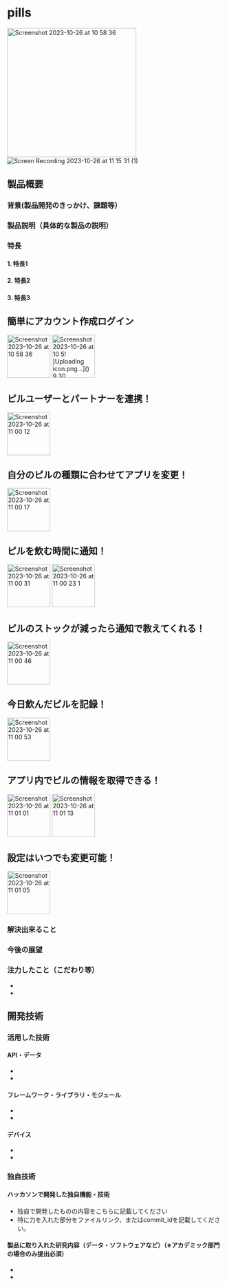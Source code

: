 # pills
<img width="300" alt="Screenshot 2023-10-26 at 10 58 36" src="https://github.com/jphacks/OL_2302/assets/88872183/bc470fed-6362-4b04-9410-190096c1a153">![Screen Recording 2023-10-26 at 11 15 31 (1)](https://github.com/jphacks/OL_2302/assets/88872183/3aacae2f-82bd-4bba-97cc-51f7452195df)

## 製品概要
### 背景(製品開発のきっかけ、課題等）
### 製品説明（具体的な製品の説明）
### 特長
#### 1. 特長1
#### 2. 特長2
#### 3. 特長3


## 簡単にアカウント作成ログイン
<img width="100" alt="Screenshot 2023-10-26 at 10 58 36" src="https://github.com/jphacks/OL_2302/assets/88872183/d6320c9a-4c91-4d43-9eaf-ad679869ff2c">
<img width="100" alt="Screenshot 2023-10-26 at 10 5![Uploading icon.png…]()
9 30" src="https://github.com/jphacks/OL_2302/assets/88872183/6f40aaae-3292-46ac-a658-9fbd56898a0d">

## ピルユーザーとパートナーを連携！
<img width="100" alt="Screenshot 2023-10-26 at 11 00 12" src="https://github.com/jphacks/OL_2302/assets/88872183/5937f1cf-5206-4ddc-8672-57860dea5884">

## 自分のピルの種類に合わせてアプリを変更！
<img width="100" alt="Screenshot 2023-10-26 at 11 00 17" src="https://github.com/jphacks/OL_2302/assets/88872183/a28a5a5a-3bf5-4f81-a754-952bf93b906e">

## ピルを飲む時間に通知！
<img width="100" alt="Screenshot 2023-10-26 at 11 00 31" src="https://github.com/jphacks/OL_2302/assets/88872183/4a90838b-803a-44c5-a9bd-2f9244aaa2e9">
<img width="100" alt="Screenshot 2023-10-26 at 11 00 23 1" src="https://github.com/jphacks/OL_2302/assets/88872183/6609e649-6f37-48d2-aa59-0ca06e869581">

## ピルのストックが減ったら通知で教えてくれる！
<img width="100" alt="Screenshot 2023-10-26 at 11 00 46" src="https://github.com/jphacks/OL_2302/assets/88872183/1e3a2104-4389-4a78-8f72-bd941e3a3bf4">

## 今日飲んだピルを記録！
<img width="100" alt="Screenshot 2023-10-26 at 11 00 53" src="https://github.com/jphacks/OL_2302/assets/88872183/03fc09dc-3033-4efd-9348-0ed65c7f562f">

## アプリ内でピルの情報を取得できる！
<img width="100" alt="Screenshot 2023-10-26 at 11 01 01" src="https://github.com/jphacks/OL_2302/assets/88872183/dc84683a-f922-47d0-a319-aedf24e67a01">
<img width="100" alt="Screenshot 2023-10-26 at 11 01 13" src="https://github.com/jphacks/OL_2302/assets/88872183/af261924-0522-4416-bec4-64a8634f7528">

##  設定はいつでも変更可能！
<img width="100" alt="Screenshot 2023-10-26 at 11 01 05" src="https://github.com/jphacks/OL_2302/assets/88872183/1879010b-72b0-45af-b4b9-219539102dd0">




### 解決出来ること
### 今後の展望
### 注力したこと（こだわり等）
* 
* 

## 開発技術
### 活用した技術
#### API・データ
* 
* 

#### フレームワーク・ライブラリ・モジュール
* 
* 

#### デバイス
* 
* 

### 独自技術
#### ハッカソンで開発した独自機能・技術
* 独自で開発したものの内容をこちらに記載してください
* 特に力を入れた部分をファイルリンク、またはcommit_idを記載してください。

#### 製品に取り入れた研究内容（データ・ソフトウェアなど）（※アカデミック部門の場合のみ提出必須）
* 
* 
